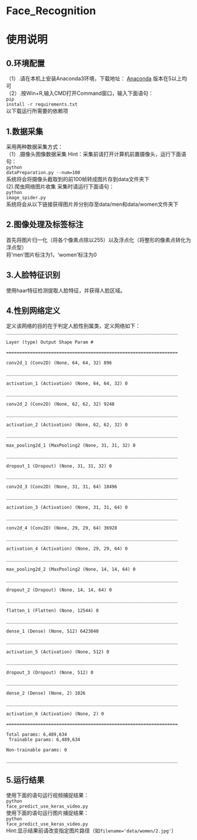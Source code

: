 # Face_Recognition
# 使用说明

## 0.环境配置
（1）.请在本机上安装Anaconda3环境，下载地址：
[Anaconda](https://www.anaconda.com/download/)
版本在5以上均可
<br>
（2）.按Win+R,输入CMD打开Command窗口，输入下面语句：<br>
<code>pip install -r requirements.txt</code><br>
以下载运行所需要的依赖项

## 1.数据采集
采用两种数据采集方式：<br>
（1）.摄像头图像数据采集
Hint：采集前请打开计算机前置摄像头，运行下面语句：<br>
<code>python dataPreparation.py --num=100</code><br>
系统将会将摄像头截取到的前100帧转成图片存到data文件夹下
<br>
(2).爬虫网络图片收集
采集时请运行下面语句：<br>
<code>python image_spider.py</code><br>
系统将会从以下链接获得图片并分别存至data/men和data/women文件夹下

## 2.图像处理及标签标注
首先将图片归一化（将各个像素点除以255）以及浮点化（将整形的像素点转化为浮点型）
<br>
将‘men’图片标注为1，‘women’标注为0

## 3.人脸特征识别
使用haar特征检测提取人脸特征，并获得人脸区域。

## 4.性别网络定义
定义该网络的目的在于判定人脸性别属类，定义网络如下：
<code>_________________________________________________________________<br>
Layer (type)                 Output Shape              Param #   <br>
=================================================================<br>
conv2d_1 (Conv2D)            (None, 64, 64, 32)        896       <br>
_________________________________________________________________<br>
activation_1 (Activation)    (None, 64, 64, 32)        0         <br>
_________________________________________________________________<br>
conv2d_2 (Conv2D)            (None, 62, 62, 32)        9248      <br>
_________________________________________________________________<br>
activation_2 (Activation)    (None, 62, 62, 32)        0         <br>
_________________________________________________________________<br>
max_pooling2d_1 (MaxPooling2 (None, 31, 31, 32)        0         <br>
_________________________________________________________________<br>
dropout_1 (Dropout)          (None, 31, 31, 32)        0         <br>
_________________________________________________________________<br>
conv2d_3 (Conv2D)            (None, 31, 31, 64)        18496     <br>
_________________________________________________________________<br>
activation_3 (Activation)    (None, 31, 31, 64)        0         <br>
_________________________________________________________________<br>
conv2d_4 (Conv2D)            (None, 29, 29, 64)        36928     <br>
_________________________________________________________________<br>
activation_4 (Activation)    (None, 29, 29, 64)        0         <br>
_________________________________________________________________<br>
max_pooling2d_2 (MaxPooling2 (None, 14, 14, 64)        0         <br>
_________________________________________________________________<br>
dropout_2 (Dropout)          (None, 14, 14, 64)        0         <br>
_________________________________________________________________<br>
flatten_1 (Flatten)          (None, 12544)             0         <br>
_________________________________________________________________<br>
dense_1 (Dense)              (None, 512)               6423040   <br>
_________________________________________________________________<br>
activation_5 (Activation)    (None, 512)               0         <br>
_________________________________________________________________<br>
dropout_3 (Dropout)          (None, 512)               0         <br>
_________________________________________________________________<br>
dense_2 (Dense)              (None, 2)                 1026      <br>
_________________________________________________________________<br>
activation_6 (Activation)    (None, 2)                 0         <br>
=================================================================<br>
Total params: 6,489,634<br>
Trainable params: 6,489,634<br>
Non-trainable params: 0<br>
_________________________________________________________________<br></code>

## 5.运行结果<br>
使用下面的语句运行视频捕捉结果：<br>
<code>python face_predict_use_keras_video.py</code><br>
使用下面的语句运行图片捕捉结果：<br>
<code>python face_predict_use_keras_video.py</code><br>
Hint:显示结果前请改变指定图片路径（如<code>filename='data/women/2.jpg'</code>）